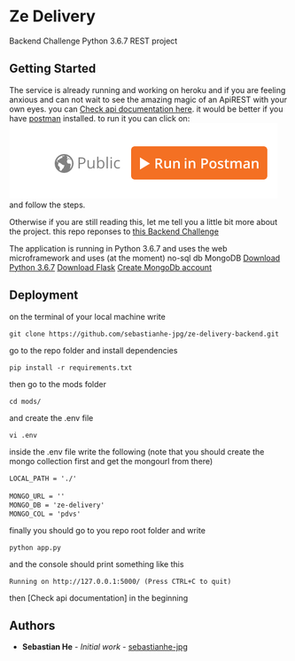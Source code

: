 # Ze Delivery 

Backend Challenge Python 3.6.7 REST project 

## Getting Started

The service is already running and working on heroku and if you are feeling anxious and can not wait to see the amazing magic of an ApiREST with your own eyes.
you can [Check api documentation here](https://documenter.getpostman.com/view/10728918/SzS2x8Pz?version=latest#131a6529-7529-4444-81e8-92cdf5c7ef2b).
it would be better if you have [postman](https://dl.pstmn.io/download/latest/osx) installed.
to run it you can click on: 
![asdf](https://github.com/sebastianhe-jpg/ze-delivery-backend/blob/develop/img.png "downdload ")
and follow the steps.

Otherwise if you are still reading this, let me tell you a little bit more about the project. 
this repo reponses to [this Backend Challenge](https://github.com/ZXVentures/ze-code-challenges/blob/master/backend.md) 

The application is running in Python 3.6.7 and uses the web microframework and uses (at the moment) no-sql db MongoDB
[Download Python 3.6.7](https://www.python.org/downloads/release/python-367/) 
[Download Flask](https://www.python.org/downloads/release/python-367/) 
[Create MongoDb account](https://www.mongodb.com/)



## Deployment

on the terminal of your local machine write
```
git clone https://github.com/sebastianhe-jpg/ze-delivery-backend.git
```
go to the repo folder and install dependencies
```
pip install -r requirements.txt
```

then go to the mods folder

```
cd mods/
```
and create the .env file
```
vi .env
```
inside the .env file write the following
(note that you should create the mongo collection first and get the mongourl from there)
```
LOCAL_PATH = './'

MONGO_URL = ''
MONGO_DB = 'ze-delivery'
MONGO_COL = 'pdvs'
```
finally you should go to you repo root folder and write
```
python app.py
```
and the console should print something like this
```
Running on http://127.0.0.1:5000/ (Press CTRL+C to quit)
```
then [Check api documentation] in the beginning

## Authors
* **Sebastian He** - *Initial work* - [sebastianhe-jpg](https://github.com/sebastianhe-jpg)
